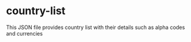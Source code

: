 # country-list
This JSON file provides country list with their details such as alpha codes and currencies
